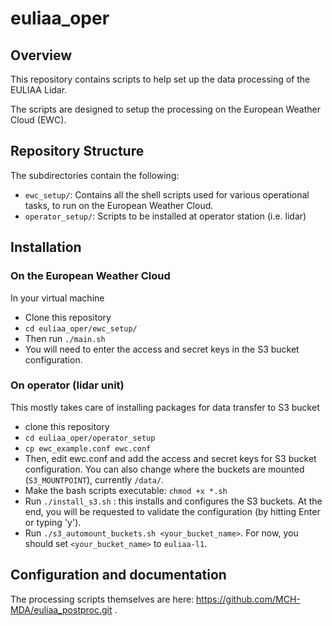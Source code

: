 
# euliaa_oper

## Overview

This repository contains scripts to help set up the data processing of the EULIAA Lidar.

The scripts are designed to setup the processing on the European Weather Cloud (EWC).

## Repository Structure

The subdirectories contain the following:

- `ewc_setup/`: Contains all the shell scripts used for various operational tasks, to run on the European Weather Cloud.
- `operator_setup/`: Scripts to be installed at operator station (i.e. lidar)

## Installation

### On the European Weather Cloud
In your virtual machine
- Clone this repository
- `cd euliaa_oper/ewc_setup/`
- Then run `./main.sh`
- You will need to enter the access and secret keys in the S3 bucket configuration.

### On operator (lidar unit)
This mostly takes care of installing packages for data transfer to S3 bucket
- clone this repository
- `cd euliaa_oper/operator_setup`
- `cp ewc_example.conf ewc.conf`
- Then, edit ewc.conf and add the access and secret keys for S3 bucket configuration. You can also change where the buckets are mounted (`S3_MOUNTPOINT`), currently `/data/`.
- Make the bash scripts executable: `chmod +x *.sh`
- Run `./install_s3.sh` : this installs and configures the S3 buckets. At the end, you will be requested to validate the configuration (by hitting Enter or typing 'y').
- Run `./s3_automount_buckets.sh <your_bucket_name>`. For now, you should set `<your_bucket_name>` to `euliaa-l1`.

## Configuration and documentation

The processing scripts themselves are here: https://github.com/MCH-MDA/euliaa_postproc.git .
